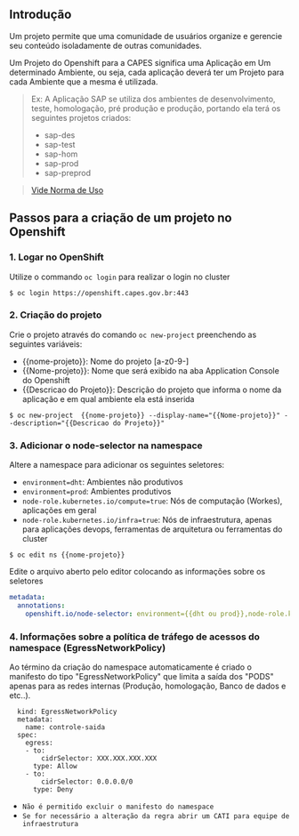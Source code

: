 ## Introdução
Um projeto permite que uma comunidade de usuários organize e gerencie
seu conteúdo isoladamente de outras comunidades.

Um Projeto do Openshift para a CAPES significa uma Aplicação em Um
determinado Ambiente, ou seja, cada aplicação deverá ter um Projeto para
cada Ambiente que a mesma é utilizada.

> Ex: A Aplicação SAP se utiliza dos ambientes de desenvolvimento,
> teste, homologação, pré produção e produção, portando ela terá os
> seguintes projetos criados:
> - sap-des
> - sap-test
> - sap-hom
> - sap-prod
> - sap-preprod

> [Vide Norma de Uso](devops/politicas/padrao-nomenclatura.md)


## Passos para a criação de um projeto no Openshift

### 1. Logar no OpenShift
Utilize o commando `oc login` para realizar o login no cluster

```$ oc login https://openshift.capes.gov.br:443```

### 2. Criação do projeto
Crie o projeto através do comando `oc new-project` preenchendo as
seguintes variáveis:
- {{nome-projeto}}:  Nome do projeto [a-z0-9-] 
- {{Nome-projeto}}:  Nome que será exibido na aba Application Console do
  Openshift
- {{Descricao do Projeto}}:  Descrição do projeto que informa o nome da
  aplicação e em qual ambiente ela está inserida

```$ oc new-project  {{nome-projeto}} --display-name="{{Nome-projeto}}" --description="{{Descricao do Projeto}}"```

### 3. Adicionar o node-selector na namespace
Altere a namespace para adicionar os seguintes seletores:
- `environment=dht`:  Ambientes não produtivos
- `environment=prod`:  Ambientes produtivos
- `node-role.kubernetes.io/compute=true`:  Nós de computação (Workes),
  aplicações em geral
- `node-role.kubernetes.io/infra=true`:  Nós de infraestrutura, apenas
  para aplicações devops, ferramentas de arquitetura ou ferramentas do
  cluster

```$ oc edit ns {{nome-projeto}}```

Edite o arquivo aberto pelo editor colocando as informações sobre os
seletores

````yaml
metadata:
  annotations:
	openshift.io/node-selector: environment={{dht ou prod}},node-role.kubernetes.io/{{compute ou infra}}=true
````

### 4. Informações sobre a política de tráfego de acessos do namespace (EgressNetworkPolicy)
Ao término da criação do namespace automaticamente é criado o manifesto do tipo "EgressNetworkPolicy" que limita a saída dos "PODS" apenas para as redes internas (Produção, homologação, Banco de dados e etc..).
```- apiVersion: network.openshift.io/v1
  kind: EgressNetworkPolicy
  metadata:
    name: controle-saida
  spec:
    egress:
    - to:
        cidrSelector: XXX.XXX.XXX.XXX
      type: Allow
    - to:
        cidrSelector: 0.0.0.0/0
      type: Deny
```
- `Não é permitido excluir o manifesto do namespace`
- `Se for necessário a alteração da regra abrir um CATI para equipe de infraestrutura`